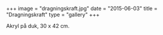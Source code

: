 +++
image = "dragningskraft.jpg"
date = "2015-06-03"
title = "Dragningskraft"
type = "gallery"
+++

Akryl på duk, 30 x 42 cm.
 


